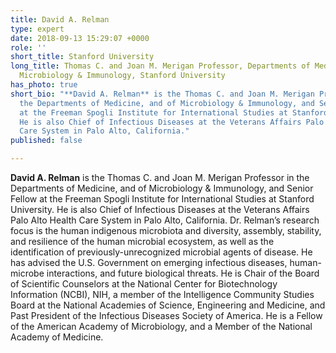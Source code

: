 ```yaml
---
title: David A. Relman
type: expert
date: 2018-09-13 15:29:07 +0000
role: ''
short_title: Stanford University
long_title: Thomas C. and Joan M. Merigan Professor, Departments of Medicine and of
  Microbiology & Immunology, Stanford University
has_photo: true
short_bio: "**David A. Relman** is the Thomas C. and Joan M. Merigan Professor in
  the Departments of Medicine, and of Microbiology & Immunology, and Senior Fellow
  at the Freeman Spogli Institute for International Studies at Stanford University.
  He is also Chief of Infectious Diseases at the Veterans Affairs Palo Alto Health
  Care System in Palo Alto, California."
published: false

---
```

**David A. Relman** is the Thomas C. and Joan M. Merigan Professor in the Departments of Medicine, and of Microbiology & Immunology, and Senior Fellow at the Freeman Spogli Institute for International Studies at Stanford University. He is also Chief of Infectious Diseases at the Veterans Affairs Palo Alto Health Care System in Palo Alto, California. Dr. Relman’s research focus is the human indigenous microbiota and diversity, assembly, stability, and resilience of the human microbial ecosystem, as well as the identification of previously-unrecognized microbial agents of disease. He has advised the U.S. Government on emerging infectious diseases, human-microbe interactions, and future biological threats. He is Chair of the Board of Scientific Counselors at the National Center for Biotechnology Information (NCBI), NIH, a member of the Intelligence Community Studies Board at the National Academies of Science, Engineering and Medicine, and Past President of the Infectious Diseases Society of America. He is a Fellow of the American Academy of Microbiology, and a Member of the National Academy of Medicine.